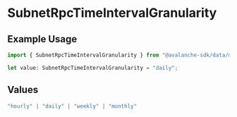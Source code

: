 # SubnetRpcTimeIntervalGranularity

## Example Usage

```typescript
import { SubnetRpcTimeIntervalGranularity } from "@avalanche-sdk/data/models/components";

let value: SubnetRpcTimeIntervalGranularity = "daily";
```

## Values

```typescript
"hourly" | "daily" | "weekly" | "monthly"
```
